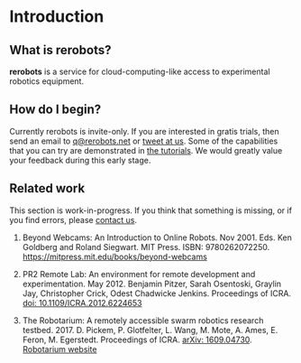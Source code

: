 # Introduction

## What is rerobots?

**rerobots** is a service for cloud-computing-like access to experimental
robotics equipment.

## How do I begin?

Currently rerobots is invite-only. If you are interested in gratis trials, then
send an email to <q@rerobots.net> or [tweet at
us](https://twitter.com/rerobots). Some of the capabilities that you can try are
demonstrated in [the tutorials](tutorials.html). We would greatly value your
feedback during this early stage.

## Related work

This section is work-in-progress.
If you think that something is missing, or if you find errors, please [contact
us](https://rerobots.net/contact).

1. Beyond Webcams: An Introduction to Online Robots. Nov 2001. Eds. Ken Goldberg and Roland Siegwart. MIT Press. ISBN: 9780262072250. <https://mitpress.mit.edu/books/beyond-webcams>

2. PR2 Remote Lab: An environment for remote development and experimentation. May 2012. Benjamin Pitzer, Sarah Osentoski, Graylin Jay, Christopher Crick, Odest Chadwicke Jenkins. Proceedings of ICRA. [doi: 10.1109/ICRA.2012.6224653](http://dx.doi.org/10.1109/ICRA.2012.6224653)

3. The Robotarium: A remotely accessible swarm robotics research testbed. 2017. D. Pickem, P. Glotfelter, L. Wang, M. Mote, A. Ames, E. Feron, M. Egerstedt. Proceedings of ICRA. [arXiv: 1609.04730](https://arxiv.org/abs/1609.04730). [Robotarium website](https://www.robotarium.gatech.edu/)
